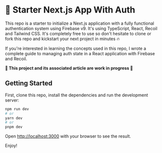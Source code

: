 # 🚀 Starter Next.js App With Auth

This repo is a starter to initialize a Next.js application with a fully functional authentication system using Firebase v9. It's using TypeScript, React, Recoil and Tailwind CSS.
It's completely free to use so don't hesitate to clone or fork this repo and kickstart your next project in minutes 🔥

If you're interested in learning the concepts used in this repo, I wrote a complete guide to managing auth state in a React application with Firebase and Recoil.

**🚧 This project and its associated article are work in progress 🚧**

## Getting Started

First, clone this repo, install the dependencies and run the development server:

```bash
npm run dev
# or
yarn dev
# or
pnpm dev
```

Open [http://localhost:3000](http://localhost:3000) with your browser to see the result.


Enjoy!